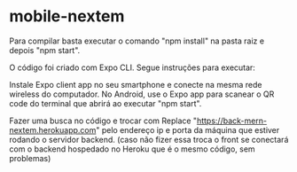 # mobile-nextem

Para compilar basta executar o comando "npm install" na pasta raiz e depois "npm start".

O código foi criado com Expo CLI. Segue instruções para executar:

Instale Expo client app no seu smartphone e conecte na mesma rede wireless do computador. No Android, use o Expo app para scanear o QR code do terminal que abrirá ao executar "npm start".

Fazer uma busca no código e trocar com Replace "https://back-mern-nextem.herokuapp.com" pelo endereço ip e porta da máquina que estiver rodando o servidor backend. (caso não fizer essa troca o front se conectará com o backend hospedado no Heroku que é o mesmo código, sem problemas)
